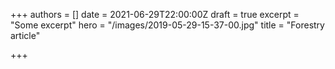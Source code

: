 +++
authors = []
date = 2021-06-29T22:00:00Z
draft = true
excerpt = "Some excerpt"
hero = "/images/2019-05-29-15-37-00.jpg"
title = "Forestry article"

+++
